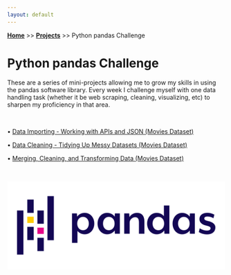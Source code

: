 ```yaml
---
layout: default
---
```

**[Home](https://xyjiang970.github.io/portfolio_site/)** >> **[Projects](https://xyjiang970.github.io/portfolio_site/projects/)** >> Python pandas Challenge

# Python pandas Challenge

These are a series of mini-projects allowing me to grow my skills in using the pandas software library. Every week I challenge myself with one data handling task (whether it be web scraping, cleaning, visualizing, etc) to sharpen my proficiency in that area.

<br>

• [Data Importing - Working with APIs and JSON (Movies Dataset)](#)

• [Data Cleaning - Tidying Up Messy Datasets (Movies Dataset)](#)

• [Merging, Cleaning, and Transforming Data (Movies Dataset)](#)

<br>

![pandas_logo](../../projects/pandas_project_challenge/pandas_logo.png)

